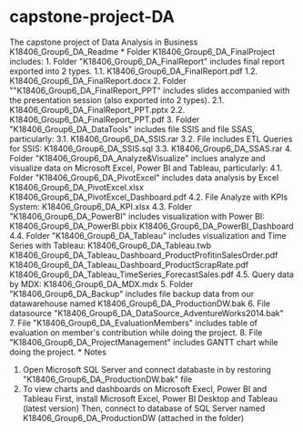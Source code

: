 # capstone-project-DA
The capstone project of Data Analysis in Business
K18406_Group6_DA_Readme 
*
Folder K18406_Group6_DA_FinalProject includes:
	1. Folder "K18406_Group6_DA_FinalReport" includes final report exported into 2 types.
		1.1. K18406_Group6_DA_FinalReport.pdf
		1.2. K18406_Group6_DA_FinalReport.docx
	2. Folder ""K18406_Group6_DA_FinalReport_PPT" includes slides accompanied with the presentation session (also exported into 2 types).
		2.1. K18406_Group6_DA_FinalReport_PPT.pptx
		2.2. K18406_Group6_DA_FinalReport_PPT.pdf
	3. Folder "K18406_Group6_DA_DataTools" includes file SSIS and file SSAS, particularly:
		3.1. K18406_Group6_DA_SSIS.rar
		3.2. File includes ETL Queries for SSIS: K18406_Group6_DA_SSIS.sql 
		3.3. K18406_Group6_DA_SSAS.rar
	4. Folder "K18406_Group6_DA_Analyze&Visualize" inclues analyze and visualize data on Microsoft Excel, Power BI and Tableau, particularly:
		4.1. Folder "K18406_Group6_DA_PivotExcel" includes data analysis by Excel 
			K18406_Group6_DA_PivotExcel.xlsx
			K18406_Group6_DA_PivotExcel_Dashboard.pdf
		4.2. File Analyze with KPIs System: K18406_Group6_DA_KPI.xlsx
		4.3. Folder "K18406_Group6_DA_PowerBI" includes visualization with Power BI: 
			K18406_Group6_DA_PowerBI.pbix
			K18406_Group6_DA_PowerBI_Dashboard
		4.4. Folder "K18406_Group6_DA_Tableau" includes visualization and Time Series with Tableau: 
			K18406_Group6_DA_Tableau.twb
			K18406_Group6_DA_Tableau_Dashboard_ProductProfitinSalesOrder.pdf
			K18406_Group6_DA_Tableau_Dashboard_ProductScrapRate.pdf
			K18406_Group6_DA_Tableau_TimeSeries_ForecastSales.pdf
		4.5. Query data by MDX: K18406_Group6_DA_MDX.mdx
	5. Folder "K18406_Group6_DA_Backup" includes file backup data from our datawarehouse named K18406_Group6_DA_ProductionDW.bak
	6. File datasource "K18406_Group6_DA_DataSource_AdventureWorks2014.bak"  
	7. File "K18406_Group6_DA_EvaluationMembers" includes table of evaluation on member's contribution while doing the project.
	8. File "K18406_Group6_DA_ProjectManagement" includes GANTT chart while doing the project.
*
Notes
1. Open Microsoft SQL Server and connect databaste in by restoring "K18406_Group6_DA_ProductionDW.bak" file
2. To view charts and dashboards on Microsoft Execl, Power BI and Tableau
	First, install Microsoft Excel, Power BI Desktop and Tableau (latest version)
	Then, connect to database of SQL Server named K18406_Group6_DA_ProductionDW (attached in the folder)
